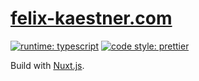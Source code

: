 # [felix-kaestner.com](https://felix-kaestner.com)

[![runtime: typescript](https://flat.badgen.net/badge/icon/typescript?icon=typescript&label)](https://github.com/microsoft/TypeScript)
[![code style: prettier](https://img.shields.io/badge/code_style-prettier-ff69b4.svg?style=flat-square)](https://github.com/prettier/prettier)

Build with [Nuxt.js](https://nuxtjs.org).
